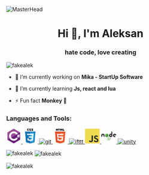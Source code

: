 ![MasterHead](https://media.discordapp.net/attachments/1201596686615728188/1262472218349404212/gitbanner.jpg?ex=6696b860&is=669566e0&hm=20d4f8ae8c347bb3ef052a04a7ce41700838b1ea439a80131137236d48731999&=&format=webp&width=960&height=288)
<h1 align="center">Hi 👋, I'm Aleksan</h1>
<h3 align="center">hate code, love creating</h3>
<!-- <img align="right" alt="Banner" width="400" src="https://i.pinimg.com/originals/b8/b1/94/b8b19493ebe9a187dbcac61ecbc1acad.gif"> -->

<p align="left"> <img src="https://komarev.com/ghpvc/?username=fakealek&label=Profile%20views&color=0e75b6&style=flat" alt="fakealek" /> </p>

- 🔭 I’m currently working on **Mika - StartUp Software**

- 🌱 I’m currently learning **Js, react and lua**

- ⚡ Fun fact **Monkey 🐒**

<p align="left">
</p>

<h3 align="left">Languages and Tools:</h3>
<p align="left"> <a href="https://www.w3schools.com/cs/" target="_blank" rel="noreferrer"> <img src="https://raw.githubusercontent.com/devicons/devicon/master/icons/csharp/csharp-original.svg" alt="csharp" width="40" height="40"/> </a> <a href="https://www.w3schools.com/css/" target="_blank" rel="noreferrer"> <img src="https://raw.githubusercontent.com/devicons/devicon/master/icons/css3/css3-original-wordmark.svg" alt="css3" width="40" height="40"/> </a> <a href="https://git-scm.com/" target="_blank" rel="noreferrer"> <img src="https://www.vectorlogo.zone/logos/git-scm/git-scm-icon.svg" alt="git" width="40" height="40"/> </a> <a href="https://www.w3.org/html/" target="_blank" rel="noreferrer"> <img src="https://raw.githubusercontent.com/devicons/devicon/master/icons/html5/html5-original-wordmark.svg" alt="html5" width="40" height="40"/> </a> <a href="https://ifttt.com/" target="_blank" rel="noreferrer"> <img src="https://www.vectorlogo.zone/logos/ifttt/ifttt-ar21.svg" alt="ifttt" width="40" height="40"/> </a> <a href="https://developer.mozilla.org/en-US/docs/Web/JavaScript" target="_blank" rel="noreferrer"> <img src="https://raw.githubusercontent.com/devicons/devicon/master/icons/javascript/javascript-original.svg" alt="javascript" width="40" height="40"/> </a> <a href="https://nodejs.org" target="_blank" rel="noreferrer"> <img src="https://raw.githubusercontent.com/devicons/devicon/master/icons/nodejs/nodejs-original-wordmark.svg" alt="nodejs" width="40" height="40"/> </a> <a href="https://unity.com/" target="_blank" rel="noreferrer"> <img src="https://www.vectorlogo.zone/logos/unity3d/unity3d-icon.svg" alt="unity" width="40" height="40"/> </a> </p>

<p><img align="left" src="https://github-readme-stats.vercel.app/api/top-langs?username=fakealek&show_icons=true&locale=en&layout=compact" alt="fakealek" /></p>

<p>&nbsp;<img align="center" src="https://github-readme-stats.vercel.app/api?username=fakealek&show_icons=true&locale=en" alt="fakealek" /></p>

<p><img align="center" src="https://github-readme-streak-stats.herokuapp.com/?user=fakealek&" alt="fakealek" /></p>
